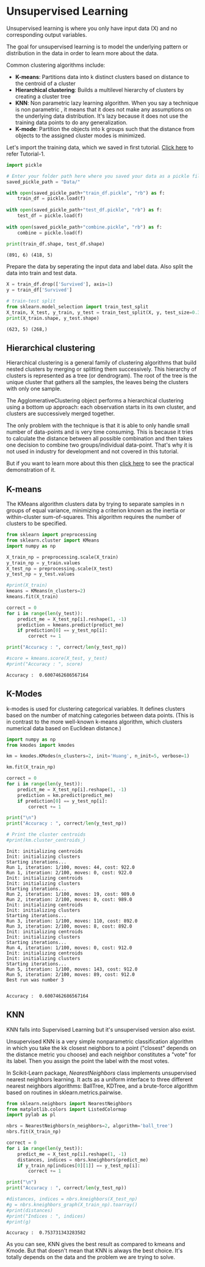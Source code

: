 
# Unsupervised Learning

Unsupervised learning is where you only have input data (X) and no corresponding output variables.

The goal for unsupervised learning is to model the underlying pattern or distribution in the data in order to learn more about the data.

Common clustering algorithms include:
* __K-means__: Partitions data into k distinct clusters based on distance to the centroid of a cluster
* __Hierarchical clustering__: Builds a multilevel hierarchy of clusters by creating a cluster tree
* __KNN__: Non parametric lazy learning algorithm. When you say a technique is non parametric , it means that it does not make any assumptions on the underlying data distribution. It's lazy because it does not use the training data points to do any generalization.
* __K-mode__: Partition the objects into k groups such that the distance from objects to the assigned cluster modes is minimized.

Let's import the training data, which we saved in first tutorial. [Click here](https://github.com/anantbara/Machine-Learning-Tutorials/blob/master/UG/2.%20Data_Preparation/Data%20Preparation.md) to refer Tutorial-1.


```python
import pickle

# Enter your folder path here where you saved your data as a pickle file in last tutorial
saved_pickle_path = "Data/"

with open(saved_pickle_path+"train_df.pickle", "rb") as f:
    train_df = pickle.load(f)
    
with open(saved_pickle_path+"test_df.pickle", "rb") as f:
    test_df = pickle.load(f)
    
with open(saved_pickle_path+"combine.pickle", "rb") as f:
    combine = pickle.load(f)
    
print(train_df.shape, test_df.shape)
```

    (891, 6) (418, 5)
    

Prepare the data by seperating the input data and label data. Also split the data into train and test data.


```python
X = train_df.drop(['Survived'], axis=1)
y = train_df['Survived']

# train-test split
from sklearn.model_selection import train_test_split
X_train, X_test, y_train, y_test = train_test_split(X, y, test_size=0.3)
print(X_train.shape, y_test.shape)
```

    (623, 5) (268,)
    

## Hierarchical clustering

Hierarchical clustering is a general family of clustering algorithms that build nested clusters by merging or splitting them successively. This hierarchy of clusters is represented as a tree (or dendrogram). The root of the tree is the unique cluster that gathers all the samples, the leaves being the clusters with only one sample.

The AgglomerativeClustering object performs a hierarchical clustering using a bottom up approach: each observation starts in its own cluster, and clusters are successively merged together.

The only problem with the technique is that it is able to only handle small number of data-points and is very time consuming. This is because it tries to calculate the distance between all possible combination and then takes one decision to combine two groups/individual data-point. That's why it is not used in industry for development and not covered in this tutorial.

But if you want to learn more about this then [click here](https://pythonprogramming.net/hierarchical-clustering-machine-learning-python-scikit-learn/) to see the practical demonstration of it.

## K-means

The KMeans algorithm clusters data by trying to separate samples in n groups of equal variance, minimizing a criterion known as the inertia or within-cluster sum-of-squares. This algorithm requires the number of clusters to be specified. 


```python
from sklearn import preprocessing
from sklearn.cluster import KMeans
import numpy as np

X_train_np = preprocessing.scale(X_train)
y_train_np = y_train.values
X_test_np = preprocessing.scale(X_test)
y_test_np = y_test.values

#print(X_train)
kmeans = KMeans(n_clusters=2)
kmeans.fit(X_train)

correct = 0
for i in range(len(y_test)):
    predict_me = X_test_np[i].reshape(1, -1)
    prediction = kmeans.predict(predict_me)
    if prediction[0] == y_test_np[i]:
        correct += 1

print("Accuracy : ", correct/len(y_test_np))

#score = kmeans.score(X_test, y_test)
#print("Accuracy : ", score)
```

    Accuracy :  0.6007462686567164
    

## K-Modes

k-modes is used for clustering categorical variables. It defines clusters based on the number of matching categories between data points. (This is in contrast to the more well-known k-means algorithm, which clusters numerical data based on Euclidean distance.)


```python
import numpy as np
from kmodes import kmodes

km = kmodes.KModes(n_clusters=2, init='Huang', n_init=5, verbose=1)

km.fit(X_train_np)

correct = 0
for i in range(len(y_test)):
    predict_me = X_test_np[i].reshape(1, -1)
    prediction = km.predict(predict_me)
    if prediction[0] == y_test_np[i]:
        correct += 1

print("\n")
print("Accuracy : ", correct/len(y_test_np))

# Print the cluster centroids
#print(km.cluster_centroids_)
```

    Init: initializing centroids
    Init: initializing clusters
    Starting iterations...
    Run 1, iteration: 1/100, moves: 44, cost: 922.0
    Run 1, iteration: 2/100, moves: 0, cost: 922.0
    Init: initializing centroids
    Init: initializing clusters
    Starting iterations...
    Run 2, iteration: 1/100, moves: 19, cost: 989.0
    Run 2, iteration: 2/100, moves: 0, cost: 989.0
    Init: initializing centroids
    Init: initializing clusters
    Starting iterations...
    Run 3, iteration: 1/100, moves: 110, cost: 892.0
    Run 3, iteration: 2/100, moves: 8, cost: 892.0
    Init: initializing centroids
    Init: initializing clusters
    Starting iterations...
    Run 4, iteration: 1/100, moves: 0, cost: 912.0
    Init: initializing centroids
    Init: initializing clusters
    Starting iterations...
    Run 5, iteration: 1/100, moves: 143, cost: 912.0
    Run 5, iteration: 2/100, moves: 89, cost: 912.0
    Best run was number 3
    
    
    Accuracy :  0.6007462686567164
    

## KNN

KNN falls into Supervised Learning but it's unsupervised version also exist.

Unsupervised KNN is a very simple nonparametric classification algorithm in which you take the kk closest neighbors to a point ("closest" depends on the distance metric you choose) and each neighbor constitutes a "vote" for its label. Then you assign the point the label with the most votes.

In Scikit-Learn package, _NearestNeighbors_ class implements unsupervised nearest neighbors learning. It acts as a uniform interface to three different nearest neighbors algorithms: BallTree, KDTree, and a brute-force algorithm based on routines in sklearn.metrics.pairwise.


```python
from sklearn.neighbors import NearestNeighbors
from matplotlib.colors import ListedColormap
import pylab as pl

nbrs = NearestNeighbors(n_neighbors=2, algorithm='ball_tree')
nbrs.fit(X_train_np)

correct = 0
for i in range(len(y_test)):  
    predict_me = X_test_np[i].reshape(1, -1)
    distances, indices = nbrs.kneighbors(predict_me)
    if y_train_np[indices[0][1]] == y_test_np[i]:
        correct += 1

print("\n")
print("Accuracy : ", correct/len(y_test_np))

#distances, indices = nbrs.kneighbors(X_test_np)
#g = nbrs.kneighbors_graph(X_train_np).toarray()
#print(distances)
#print("Indices : ", indices)
#print(g)
```

    
    
    Accuracy :  0.753731343283582
    

As you can see, KNN gives the best result as compared to kmeans and Kmode. But that doesn't mean that KNN is always the best choice. It's totally depends on the data and the problem we are trying to solve. 


